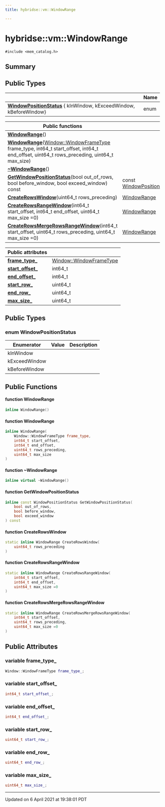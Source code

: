 ```yaml
---
title: hybridse::vm::WindowRange

---
```

# hybridse::vm::WindowRange



`#include <mem_catalog.h>`

## Summary
## Public Types

|                | Name           |
| -------------- | -------------- |
|**[WindowPositionStatus](/hybridse/usage/api/c++/Classes/classhybridse_1_1vm_1_1_window_range.md#enum-windowpositionstatus)** { kInWindow, kExceedWindow, kBeforeWindow}|  enum |



|  Public functions|            |
| -------------- | -------------- |
|**[WindowRange](/hybridse/usage/api/c++/Classes/classhybridse_1_1vm_1_1_window_range.md#function-windowrange)**()|  |
|**[WindowRange](/hybridse/usage/api/c++/Classes/classhybridse_1_1vm_1_1_window_range.md#function-windowrange)**([Window::WindowFrameType](/hybridse/usage/api/c++/Classes/classhybridse_1_1vm_1_1_window.md#enum-windowframetype) frame_type, int64_t start_offset, int64_t end_offset, uint64_t rows_preceding, uint64_t max_size)|  |
|**[~WindowRange](/hybridse/usage/api/c++/Classes/classhybridse_1_1vm_1_1_window_range.md#function-~windowrange)**()|  |
|**[GetWindowPositionStatus](/hybridse/usage/api/c++/Classes/classhybridse_1_1vm_1_1_window_range.md#function-getwindowpositionstatus)**(bool out_of_rows, bool before_window, bool exceed_window) const| const [WindowPositionStatus](/hybridse/usage/api/c++/Classes/classhybridse_1_1vm_1_1_window_range.md#enum-windowpositionstatus)  |
|**[CreateRowsWindow](/hybridse/usage/api/c++/Classes/classhybridse_1_1vm_1_1_window_range.md#function-createrowswindow)**(uint64_t rows_preceding)| [WindowRange](/hybridse/usage/api/c++/Classes/classhybridse_1_1vm_1_1_window_range.md)  |
|**[CreateRowsRangeWindow](/hybridse/usage/api/c++/Classes/classhybridse_1_1vm_1_1_window_range.md#function-createrowsrangewindow)**(int64_t start_offset, int64_t end_offset, uint64_t max_size =0)| [WindowRange](/hybridse/usage/api/c++/Classes/classhybridse_1_1vm_1_1_window_range.md)  |
|**[CreateRowsMergeRowsRangeWindow](/hybridse/usage/api/c++/Classes/classhybridse_1_1vm_1_1_window_range.md#function-createrowsmergerowsrangewindow)**(int64_t start_offset, uint64_t rows_preceding, uint64_t max_size =0)| [WindowRange](/hybridse/usage/api/c++/Classes/classhybridse_1_1vm_1_1_window_range.md)  |



| **Public attributes**|    |
| -------------- | -------------- |
| **[frame_type_](/hybridse/usage/api/c++/Classes/classhybridse_1_1vm_1_1_window_range.md#variable-frame_type_)**| [Window::WindowFrameType](/hybridse/usage/api/c++/Classes/classhybridse_1_1vm_1_1_window.md#enum-windowframetype)  |
| **[start_offset_](/hybridse/usage/api/c++/Classes/classhybridse_1_1vm_1_1_window_range.md#variable-start_offset_)**| int64_t  |
| **[end_offset_](/hybridse/usage/api/c++/Classes/classhybridse_1_1vm_1_1_window_range.md#variable-end_offset_)**| int64_t  |
| **[start_row_](/hybridse/usage/api/c++/Classes/classhybridse_1_1vm_1_1_window_range.md#variable-start_row_)**| uint64_t  |
| **[end_row_](/hybridse/usage/api/c++/Classes/classhybridse_1_1vm_1_1_window_range.md#variable-end_row_)**| uint64_t  |
| **[max_size_](/hybridse/usage/api/c++/Classes/classhybridse_1_1vm_1_1_window_range.md#variable-max_size_)**| uint64_t  |

## Public Types

### enum WindowPositionStatus

| Enumerator | Value | Description |
| ---------- | ----- | ----------- |
| kInWindow | |   |
| kExceedWindow | |   |
| kBeforeWindow | |   |




## Public Functions

#### function WindowRange

```cpp
inline WindowRange()
```


#### function WindowRange

```cpp
inline WindowRange(
    Window::WindowFrameType frame_type,
    int64_t start_offset,
    int64_t end_offset,
    uint64_t rows_preceding,
    uint64_t max_size
)
```


#### function ~WindowRange

```cpp
inline virtual ~WindowRange()
```


#### function GetWindowPositionStatus

```cpp
inline const WindowPositionStatus GetWindowPositionStatus(
    bool out_of_rows,
    bool before_window,
    bool exceed_window
) const
```


#### function CreateRowsWindow

```cpp
static inline WindowRange CreateRowsWindow(
    uint64_t rows_preceding
)
```


#### function CreateRowsRangeWindow

```cpp
static inline WindowRange CreateRowsRangeWindow(
    int64_t start_offset,
    int64_t end_offset,
    uint64_t max_size =0
)
```


#### function CreateRowsMergeRowsRangeWindow

```cpp
static inline WindowRange CreateRowsMergeRowsRangeWindow(
    int64_t start_offset,
    uint64_t rows_preceding,
    uint64_t max_size =0
)
```


## Public Attributes

### variable frame_type_

```cpp
Window::WindowFrameType frame_type_;
```


### variable start_offset_

```cpp
int64_t start_offset_;
```


### variable end_offset_

```cpp
int64_t end_offset_;
```


### variable start_row_

```cpp
uint64_t start_row_;
```


### variable end_row_

```cpp
uint64_t end_row_;
```


### variable max_size_

```cpp
uint64_t max_size_;
```


-------------------------------

Updated on  6 April 2021 at 19:38:01 PDT